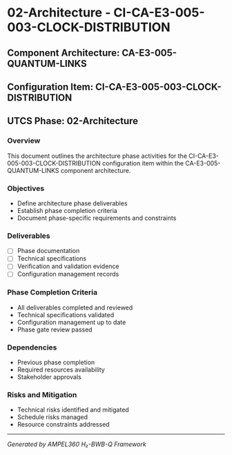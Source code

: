 # 02-Architecture - CI-CA-E3-005-003-CLOCK-DISTRIBUTION

## Component Architecture: CA-E3-005-QUANTUM-LINKS
## Configuration Item: CI-CA-E3-005-003-CLOCK-DISTRIBUTION
## UTCS Phase: 02-Architecture

### Overview
This document outlines the architecture phase activities for the CI-CA-E3-005-003-CLOCK-DISTRIBUTION configuration item within the CA-E3-005-QUANTUM-LINKS component architecture.

### Objectives
- Define architecture phase deliverables
- Establish phase completion criteria
- Document phase-specific requirements and constraints

### Deliverables
- [ ] Phase documentation
- [ ] Technical specifications
- [ ] Verification and validation evidence
- [ ] Configuration management records

### Phase Completion Criteria
- All deliverables completed and reviewed
- Technical specifications validated
- Configuration management up to date
- Phase gate review passed

### Dependencies
- Previous phase completion
- Required resources availability
- Stakeholder approvals

### Risks and Mitigation
- Technical risks identified and mitigated
- Schedule risks managed
- Resource constraints addressed

---
*Generated by AMPEL360 H₂-BWB-Q Framework*

